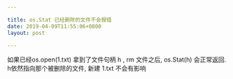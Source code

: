 ```yaml
---

title: os.Stat 已经删除的文件不会报错
date: 2019-04-09T11:55:06+0800
layout: post

---
```


如果已经os.open(1.txt) 拿到了文件句柄 h , rm 文件之后, os.Stat(h) 会正常返回. h依然指向那个被删除的文件, 新建 1.txt 不会有影响
